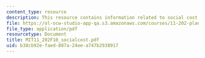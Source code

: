 ```yaml
---
content_type: resource
description: This resource contains information related to social cost of carbon.
file: https://ol-ocw-studio-app-qa.s3.amazonaws.com/courses/11-202-planning-economics-fall-2010/b38cb92efaed887a24eea747b2938917_MIT11_202F10_socialcost.pdf
file_type: application/pdf
resourcetype: Document
title: MIT11_202F10_socialcost.pdf
uid: b38cb92e-faed-887a-24ee-a747b2938917
---
```


